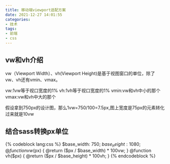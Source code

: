 ```yaml
---
title: 移动端viewport适配方案
date: 2021-12-27 14:01:55
categories:
- 技术
tags:
- 前端
- css
---
```

## vw和vh介绍
vw（Viewport Width）、vh(Viewport Height)是基于视图窗口的单位，除了vw、vh还有vmin、vmax。

vw:1vw等于视口宽度的1%
vh:1vh等于视口宽度的1%
vmin:vw和vh中小的那个
vmax:vw和vh中大的那个

假设拿到750px的设计图，那么1vw=750/100=7.5px,图上宽度是75px的元素转化过来就是10vw

## 结合sass转换px单位
{% codeblock lang:css %}
$base_width: 750;
$base_height: 1080;
@function vw($px) {
  @return ($px / $base_width) * 100vw;
}
@function vh($px) {
  @return ($px / $base_height) * 100vh;
}
{% endcodeblock %}

